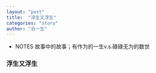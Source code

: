 ```yaml
---
layout: "post"
title:  "浮生又浮生"
categories: "story"
author: "云一生"
---
```

- NOTES
故事中的故事；有作为的一生v.s.碌碌无为的数世

### 浮生又浮生

